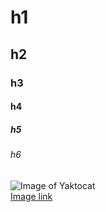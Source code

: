 # h1
## h2
### h3
#### h4
##### h5
###### h6

![Image of Yaktocat](https://octodex.github.com/images/yaktocat.png)<br/>
[Image link](https://www.condominioweb.com/forum/uploads/avatar/57.png)
